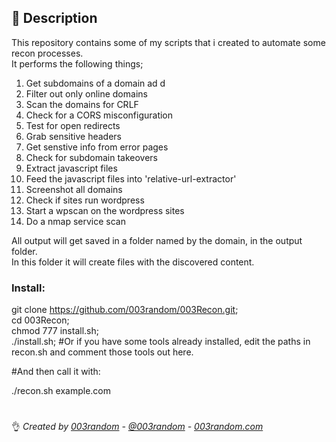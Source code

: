 ## 📌 Description 

This repository contains some of my scripts that i created to automate some recon processes.  
It performs the following things;  
1. Get subdomains of a domain   ad  d
2. Filter out only online domains    
3. Scan the domains for CRLF    
4. Check for a CORS misconfiguration  
5. Test for open redirects  
6. Grab sensitive headers  
7. Get senstive info from error pages  
8. Check for subdomain takeovers  
9. Extract javascript files  
10. Feed the javascript files into 'relative-url-extractor'  
11. Screenshot all domains  
12. Check if sites run wordpress  
13. Start a wpscan on the wordpress sites  
14. Do a nmap service scan  

All output will get saved in a folder named by the domain, in the output folder.   
In this folder it will create files with the discovered content.  

### Install:  
git clone https://github.com/003random/003Recon.git;  
cd 003Recon;  
chmod 777 install.sh;  
./install.sh;  #Or if you have some tools already installed, edit the paths in recon.sh and comment those tools out here.  

#And then call it with:  

./recon.sh example.com  
    
# 
👌 *Created by [003random](http://hackerone.com/003random) - [@003random](https://twitter.com/rub003) - [003random.com](https://poc-server.com/blog/)* 
